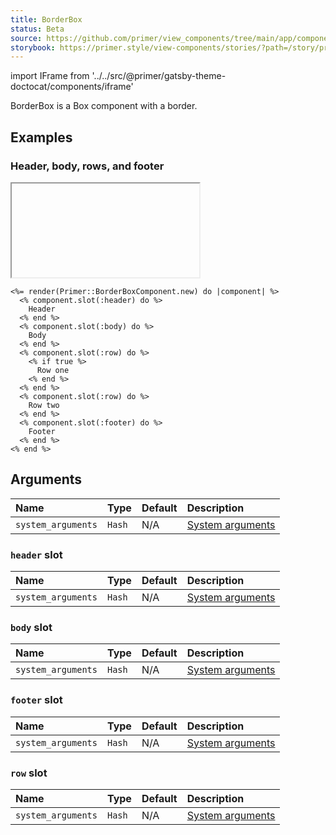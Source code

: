 ```yaml
---
title: BorderBox
status: Beta
source: https://github.com/primer/view_components/tree/main/app/components/primer/border_box_component.rb
storybook: https://primer.style/view-components/stories/?path=/story/primer-border-box-component
---
```


import IFrame from '../../src/@primer/gatsby-theme-doctocat/components/iframe'

<!-- Warning: AUTO-GENERATED file, do not edit. Add code comments to your Ruby instead <3 -->

BorderBox is a Box component with a border.

## Examples

### Header, body, rows, and footer

<IFrame height="auto" content="<div class='Box '>    <div class='Box-header '>      Header</div>    <div class='Box-body '>      Body</div>    <ul>        <li class='Box-row '>          Row one</li>        <li class='Box-row '>          Row two</li>    </ul>    <div class='Box-footer '>      Footer</div></div>"></IFrame>

```erb
<%= render(Primer::BorderBoxComponent.new) do |component| %>
  <% component.slot(:header) do %>
    Header
  <% end %>
  <% component.slot(:body) do %>
    Body
  <% end %>
  <% component.slot(:row) do %>
    <% if true %>
      Row one
    <% end %>
  <% end %>
  <% component.slot(:row) do %>
    Row two
  <% end %>
  <% component.slot(:footer) do %>
    Footer
  <% end %>
<% end %>
```

## Arguments

| Name | Type | Default | Description |
| :- | :- | :- | :- |
| `system_arguments` | `Hash` | N/A | [System arguments](/system-arguments) |

### `header` slot

| Name | Type | Default | Description |
| :- | :- | :- | :- |
| `system_arguments` | `Hash` | N/A | [System arguments](/system-arguments) |

### `body` slot

| Name | Type | Default | Description |
| :- | :- | :- | :- |
| `system_arguments` | `Hash` | N/A | [System arguments](/system-arguments) |

### `footer` slot

| Name | Type | Default | Description |
| :- | :- | :- | :- |
| `system_arguments` | `Hash` | N/A | [System arguments](/system-arguments) |

### `row` slot

| Name | Type | Default | Description |
| :- | :- | :- | :- |
| `system_arguments` | `Hash` | N/A | [System arguments](/system-arguments) |
